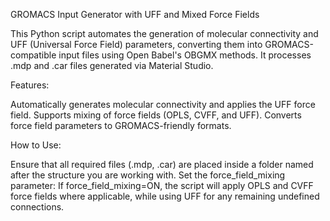 GROMACS Input Generator with UFF and Mixed Force Fields

This Python script automates the generation of molecular connectivity and UFF (Universal Force Field) parameters, converting them into GROMACS-compatible input files using Open Babel's OBGMX methods. It processes .mdp and .car files generated via Material Studio.

Features:

Automatically generates molecular connectivity and applies the UFF force field.
Supports mixing of force fields (OPLS, CVFF, and UFF).
Converts force field parameters to GROMACS-friendly formats.


How to Use:

Ensure that all required files (.mdp, .car) are placed inside a folder named after the structure you are working with.
Set the force_field_mixing parameter:
If force_field_mixing=ON, the script will apply OPLS and CVFF force fields where applicable, while using UFF for any remaining undefined connections.

